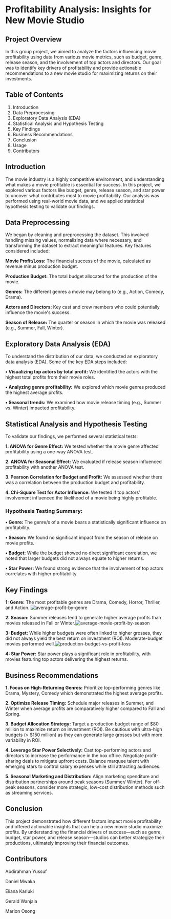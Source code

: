 # Profitability Analysis: Insights for New Movie Studio

## Project Overview
In this group project, we aimed to analyze the factors influencing movie profitability using data from various movie metrics, such as budget, genre, release season, and the involvement of top actors and directors. Our goal was to identify key drivers of profitability and provide actionable recommendations to a new movie studio for maximizing returns on their investments.

## Table of Contents
1. Introduction
2. Data Preprocessing
3. Exploratory Data Analysis (EDA)
4. Statistical Analysis and Hypothesis Testing
5. Key Findings
6. Business Recommendations
7. Conclusion
8. Usage
9. Contributors

## Introduction
The movie industry is a highly competitive environment,  and understanding what makes a movie profitable is essential for success. In this project, we explored various factors like budget, genre, release season, and star power to uncover what contributes most to movie profitability. Our analysis was performed using real-world movie data, and we applied statistical hypothesis testing to validate our findings.
    
## Data Preprocessing
We began by cleaning and preprocessing the dataset. This involved handling missing values, normalizing data where necessary, and transforming the dataset to extract meaningful features. Key features considered included:

**Movie Profit/Loss:** The financial success of the movie, calculated as revenue minus production budget.

**Production Budget:** The total budget allocated for the production of the movie.

**Genres:** The different genres a movie may belong to (e.g., Action, Comedy, Drama).

**Actors and Directors:** Key cast and crew members who could potentially influence the movie's success.

**Season of Release:** The quarter or season in which the movie was released (e.g., Summer, Fall, Winter).


## Exploratory Data Analysis (EDA)
To understand the distribution of our data, we conducted an exploratory data analysis (EDA). Some of the key EDA steps included:

**• Visualizing top actors by total profit:** We identified the actors with the highest total profits from their movie roles.

**• Analyzing genre profitability:** We explored which movie genres produced the highest average profits.

**• Seasonal trends:** We examined how movie release timing (e.g., Summer vs. Winter) impacted profitability.

## Statistical Analysis and Hypothesis Testing
To validate our findings, we performed several statistical tests:

**1. ANOVA for Genre Effect:** We tested whether the movie genre affected profitability using a one-way ANOVA test.
    
**2. ANOVA for Seasonal Effect:** We evaluated if release season influenced profitability with another ANOVA test.
    
**3. Pearson Correlation for Budget and Profit:** We assessed whether there was a correlation between the production budget and profitability.
    
**4. Chi-Square Test for Actor Influence:** We tested if top actors’ involvement influenced the likelihood of a movie being highly profitable.

### Hypothesis Testing Summary:

**• Genre:** The genre/s of a movie bears a statistically significant influence on profitability.

**• Season:** We found no significant impact from the season of release on movie profits.

**• Budget:** While the budget showed no direct significant correlation, we noted that larger budgets did not always equate to higher returns.

**• Star Power:** We found strong evidence that the involvement of top actors correlates with higher profitability.

## Key Findings

**1: Genre:** The most profitable genres are Drama, Comedy, Horror, Thriller, and Action. ![average-profit-by-genre](https://github.com/user-attachments/assets/f1cebcd1-ea4b-47d5-9df5-eac9254f45e2)


**2: Season:** Summer releases tend to generate higher average profits than movies released in Fall or Winter.![average-movie-profit-by-season](https://github.com/user-attachments/assets/9b691fe2-c35a-405b-aa66-1c5d7e2c05cc)


**3: Budget:** While higher budgets were often linked to higher grosses, they did not always yield the best return on investment (ROI). Moderate-budget movies performed well.![production-budget-vs-profit-loss](https://github.com/user-attachments/assets/56ba16e3-0c16-4270-87b1-17854f331cf8)


**4: Star Power:** Star power plays a significant role in profitability, with movies featuring top actors delivering the highest returns.


## Business Recommendations
**1. Focus on High-Returning Genres:** Prioritize top-performing genres like Drama, Mystery, Comedy which demonstrated the highest average profits.

**2. Optimize Release Timing:** Schedule major releases in Summer, and Winter when average profits are comparatively higher compared to Fall and Spring.

**3. Budget Allocation Strategy:** Target a production budget range of $80 million to maximize return on investment (ROI). Be cautious with ultra-high budgets (> $150 million) as they can generate large grosses but with more variability in ROI.

**4. Leverage Star Power Selectively:** Cast top-performing actors and directors to increase the performance in the box office. Negotiate profit-sharing deals to mitigate upfront costs. Balance marquee talent with emerging stars to control salary expenses while still attracting audiences.

**5. Seasonal Marketing and Distribution:** Align marketing spenditure and distribution partnerships around peak seasons (Summer/ Winter). For off-peak seasons, consider more strategic, low-cost distribution methods such as streaming services.
    
## Conclusion
This project demonstrated how different factors impact movie profitability and offered actionable insights that can help a new movie studio maximize profits. By understanding the financial drivers of success—such as genre, budget, star power, and release season—studios can better strategize their productions, ultimately improving their financial outcomes.
    
   
## Contributors
Abdirahman Yussuf

Daniel Mwaka

Eliana Kariuki 

Gerald Wanjala

Marion Osong






